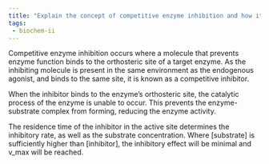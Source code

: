 ```yaml
---
title: "Explain the concept of competitive enzyme inhibition and how it affects the enzyme-substrate complex formation. Provide examples of competitive inhibitors and their impact on enzyme activity. "
tags:
 - biochem-ii
---
```

Competitive enzyme inhibition occurs where a molecule that prevents enzyme function binds to the orthosteric site of a target enzyme. As the inhibiting molecule is present in the same environment as the endogenous agonist, and binds to the same site, it is known as a competitive inhibitor.  

When the inhibitor binds to the enzyme’s orthosteric site, the catalytic process of the enzyme is unable to occur. This prevents the enzyme-substrate complex from forming, reducing the enzyme activity.  

The residence time of the inhibitor in the active site determines the inhibitory rate, as well as the substrate concentration. Where [substrate] is sufficiently higher than [inhibitor], the inhibitory effect will be minimal and v_max will be reached.  
